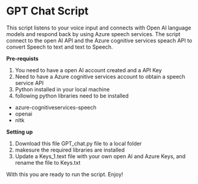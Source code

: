 # GPT Chat Script
This script listens to your voice input and connects with Open AI language models and respond back by using Azure speech services.
The script connect to the open AI API and the Azure cognitive services speach API to convert Speech to text and text to Speech. 

**Pre-requists** 
1. You need to have a open AI account created and a API Key
2. Need to have a Azure cognitive services account to obtain a speech service API
3. Python installed in your local machine
4. following python libraries need to be installed

- azure-cognitiveservices-speech
- openai
- nltk

**Setting up**
1. Download this file GPT_chat.py file to a local folder 
2. makesure the required libraries are installed
3. Update a Keys_1.text file with your own open AI and Azure Keys, and rename the file to Keys.txt

With this you are ready to run the script. Enjoy!